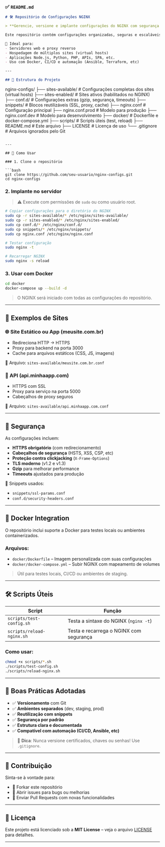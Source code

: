 ### ✅ `README.md`

```markdown
# 🛠️ Repositório de Configurações NGINX

> **Gerencie, versione e implante configurações do NGINX com segurança e boas práticas.**

Este repositório contém configurações organizadas, seguras e escaláveis do **NGINX**, prontas para uso em ambientes de **desenvolvimento, homologação e produção**.

🔧 Ideal para:
- Servidores web e proxy reverso
- Hospedagem de múltiplos sites (virtual hosts)
- Aplicações Node.js, Python, PHP, APIs, SPA, etc.
- Uso com Docker, CI/CD e automação (Ansible, Terraform, etc)

---

## 📁 Estrutura do Projeto

```
nginx-configs/
├── sites-available/     # Configurações completas dos sites (virtual hosts)
├── sites-enabled/       # Sites ativos (habilitados no NGINX)
├── conf.d/              # Configurações extras (gzip, segurança, timeouts)
├── snippets/            # Blocos reutilizáveis (SSL, proxy, cache)
├── nginx.conf           # Configuração principal
├── nginx.conf.prod      # Modelo para produção
├── nginx.conf.dev       # Modelo para desenvolvimento
├── docker/              # Dockerfile e docker-compose.yml
├── scripts/             # Scripts úteis (test, reload)
├── README.md            # Este arquivo
├── LICENSE              # Licença de uso
└── .gitignore           # Arquivos ignorados pelo Git
```

---

## 🚀 Como Usar

### 1. Clone o repositório

```bash
git clone https://github.com/seu-usuario/nginx-configs.git
cd nginx-configs
```

### 2. Implante no servidor

> ⚠️ Execute com permissões de `sudo` ou como usuário root.

```bash
# Copiar configurações para o diretório do NGINX
sudo cp -r sites-available/* /etc/nginx/sites-available/
sudo cp -r sites-enabled/* /etc/nginx/sites-enabled/
sudo cp conf.d/* /etc/nginx/conf.d/
sudo cp snippets/* /etc/nginx/snippets/
sudo cp nginx.conf /etc/nginx/nginx.conf

# Testar configuração
sudo nginx -t

# Recarregar NGINX
sudo nginx -s reload
```

### 3. Usar com Docker

```bash
cd docker
docker-compose up --build -d
```

> O NGINX será iniciado com todas as configurações do repositório.

---

## 🧩 Exemplos de Sites

### 🌐 Site Estático ou App (meusite.com.br)

- Redireciona HTTP → HTTPS
- Proxy para backend na porta 3000
- Cache para arquivos estáticos (CSS, JS, imagens)

📁 Arquivo: `sites-available/meusite.com.br.conf`

### 🔌 API (api.minhaapp.com)

- HTTPS com SSL
- Proxy para serviço na porta 5000
- Cabeçalhos de proxy seguros

📁 Arquivo: `sites-available/api.minhaapp.com.conf`

---

## 🔐 Segurança

As configurações incluem:

- **HTTPS obrigatório** (com redirecionamento)
- **Cabeçalhos de segurança** (HSTS, XSS, CSP, etc)
- **Proteção contra clickjacking** (`X-Frame-Options`)
- **TLS moderno** (v1.2 e v1.3)
- **Gzip** para melhorar performance
- **Timeouts** ajustados para produção

🔐 Snippets usados:
- `snippets/ssl-params.conf`
- `conf.d/security-headers.conf`

---

## 🐳 Docker Integration

O repositório inclui suporte a Docker para testes locais ou ambientes containerizados.

### Arquivos:
- `docker/Dockerfile` – Imagem personalizada com suas configurações
- `docker/docker-compose.yml` – Subir NGINX com mapeamento de volumes

> Útil para testes locais, CI/CD ou ambientes de staging.

---

## 🛠️ Scripts Úteis

| Script                   | Função                                      |
|--------------------------|---------------------------------------------|
| `scripts/test-config.sh` | Testa a sintaxe do NGINX (`nginx -t`)       |
| `scripts/reload-nginx.sh`| Testa e recarrega o NGINX com segurança     |

### Como usar:
```bash
chmod +x scripts/*.sh
./scripts/test-config.sh
./scripts/reload-nginx.sh
```

---

## 🔄 Boas Práticas Adotadas

- ✅ **Versionamento** com Git  
- ✅ **Ambientes separados** (dev, staging, prod)  
- ✅ **Reutilização com snippets**  
- ✅ **Segurança por padrão**  
- ✅ **Estrutura clara e documentada**  
- ✅ **Compatível com automação (CI/CD, Ansible, etc)**

> 📌 **Dica**: Nunca versione certificados, chaves ou senhas! Use `.gitignore`.

---

## 🤝 Contribuição

Sinta-se à vontade para:
- 🔁 Forkar este repositório
- 🐛 Abrir issues para bugs ou melhorias
- 🚀 Enviar Pull Requests com novas funcionalidades

---

## 📄 Licença

Este projeto está licenciado sob a **MIT License** – veja o arquivo [LICENSE](LICENSE) para detalhes.

---
